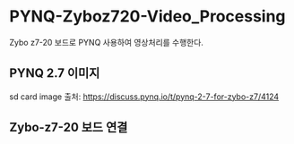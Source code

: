 # PYNQ-Zyboz720-Video_Processing

Zybo z7-20 보드로 PYNQ 사용하여 영상처리를 수행한다.


## PYNQ 2.7 이미지
sd card image 출처: https://discuss.pynq.io/t/pynq-2-7-for-zybo-z7/4124


## Zybo-z7-20 보드 연결



